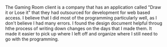 The Gaming Room client is a company that has an application called "Draw it or Lose it" that they had outsourced for development for web based access. I believe that I did most of the programming particularly well, as I don't believe I had many errors. I found the design document helpful throug hthe process of writing down changes on the days that I made them. It made it easier to pick up where I left off and organize where I still need to go with the programming. 
